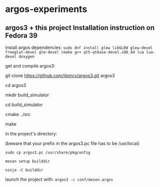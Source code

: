 # argos-experiments
## argos3 + this project Installation instruction on Fedora 39

install argos dependencies:   `sudo dnf install glew libGLEW glew-devel freeglut-devel glm-devel cmake g++ qt5-qtbase-devel.x86_64 lua lua-devel doxygen`


get and compile argos3:

git clone https://github.com/ilpincy/argos3.git argos3

cd argos3

mkdir build_simulator

cd build_simulator

cmake ../src

make

in the project's directory:

(beware that your prefix in the argos3.pc file has to be /usr/local)

`sudo cp argos3.pc /usr/share/pkgconfig`

`meson setup builddir`

`ninja -C builddir`

launch the project with: `argos3 -c conf/meson.argos`
